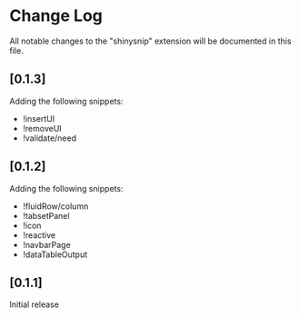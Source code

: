 # Change Log

All notable changes to the "shinysnip" extension will be documented in this file.



## [0.1.3]

Adding the following snippets: 

+ !insertUI
+ !removeUI
+ !validate/need


## [0.1.2]

Adding the following snippets: 

+ !fluidRow/column 
+ !tabsetPanel
+ !icon
+ !reactive
+ !navbarPage
+ !dataTableOutput

## [0.1.1]

Initial release
